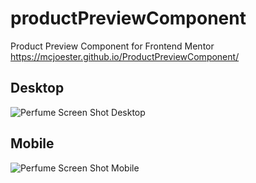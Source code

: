 # productPreviewComponent
Product Preview Component for Frontend Mentor https://mcjoester.github.io/ProductPreviewComponent/

## Desktop
![ Perfume Screen Shot Desktop](https://github.com/Mcjoester/ProductPreviewComponent/assets/30557274/ff06839c-6c4d-42e9-afd9-67c6bfdd2743)

## Mobile
![Perfume Screen Shot Mobile](https://github.com/Mcjoester/ProductPreviewComponent/assets/30557274/5f5bcaeb-b210-4407-974c-72beaf603e05)
